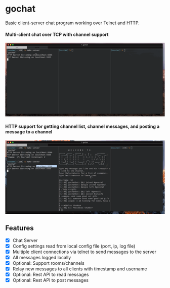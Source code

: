# gochat

Basic client-server chat program working over Telnet and HTTP.

#### Multi-client chat over TCP with channel support

![](gochat-telnet-demo.gif)

#### HTTP support for getting channel list, channel messages, and posting a message to a channel

![](gochat-http-demo.gif)

## Features

* [x] Chat Server
* [x] Config settings read from local config file (port, ip, log file)
* [x] Multiple client connections via telnet to send messages to the server
* [x] All messages logged locally
* [x] Optional: Support rooms/channels
* [x] Relay new messages to all clients with timestamp and username
* [x] Optional: Rest API to read messages
* [x] Optional: Rest API to post messages
